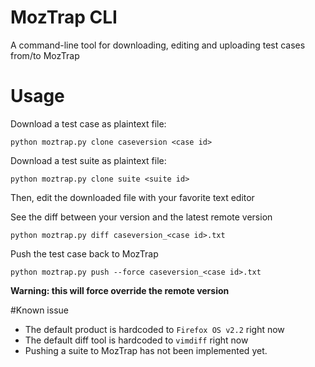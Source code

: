 MozTrap CLI
===========

A command-line tool for downloading, editing and uploading test cases from/to MozTrap

# Usage
Download a test case as plaintext file:

```
python moztrap.py clone caseversion <case id>

```

Download a test suite as plaintext file:

```
python moztrap.py clone suite <suite id>

```

Then, edit the downloaded file with your favorite text editor

See the diff between your version and the latest remote version

```
python moztrap.py diff caseversion_<case id>.txt
```

Push the test case back to MozTrap

```
python moztrap.py push --force caseversion_<case id>.txt
```

__Warning: this will force override the remote version__

#Known issue
* The default product is hardcoded to `Firefox OS v2.2` right now
* The default diff tool is hardcoded to `vimdiff` right now
* Pushing a suite to MozTrap has not been implemented yet.

